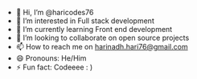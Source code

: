 - 👋 Hi, I’m @haricodes76
- 👀 I’m interested in Full stack development
- 🌱 I’m currently learning Front end development
- 💞️ I’m looking to collaborate on open source projects
- 📫 How to reach me on harinadh.hari76@gmail.com
- 😄 Pronouns: He/Him
- ⚡ Fun fact: Codeeee : )

<!---
haricodes76/haricodes76 is a ✨ special ✨ repository because its `README.md` (this file) appears on your GitHub profile.
You can click the Preview link to take a look at your changes.
--->
